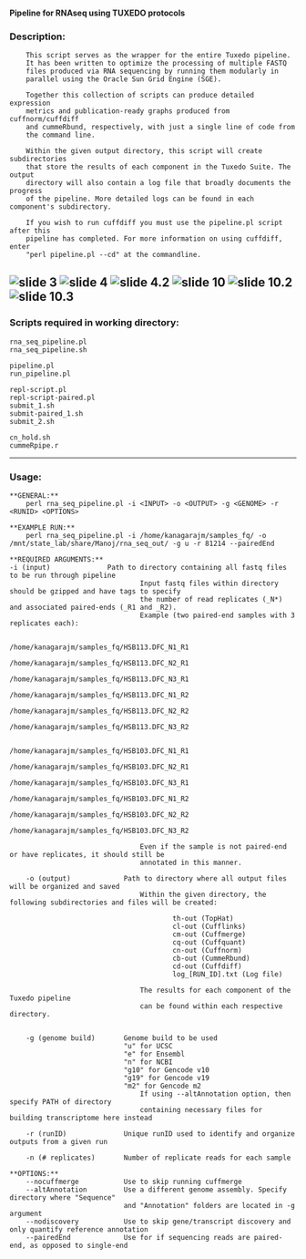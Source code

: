 #### **Pipeline for RNAseq using TUXEDO protocols**

### **Description:**
```
	This script serves as the wrapper for the entire Tuxedo pipeline.
	It has been written to optimize the processing of multiple FASTQ 
	files produced via RNA sequencing by running them modularly in 
	parallel using the Oracle Sun Grid Engine (SGE).
	
	Together this collection of scripts can produce detailed expression 
	metrics and publication-ready graphs produced from cuffnorm/cuffdiff
	and cummeRbund, respectively, with just a single line of code from
	the command line.

	Within the given output directory, this script will create subdirectories
	that store the results of each component in the Tuxedo Suite. The output
	directory will also contain a log file that broadly documents the progress
	of the pipeline. More detailed logs can be found in each component's subdirectory.

	If you wish to run cuffdiff you must use the pipeline.pl script after this 
	pipeline has completed. For more information on using cuffdiff, enter
	"perl pipeline.pl --cd" at the commandline.
```
![slide 3](https://github.com/manaj999/RNAseq/blob/master/slides/3.png)
![slide 4](https://github.com/manaj999/RNAseq/blob/master/slides/4.png)
![slide 4.2](https://github.com/manaj999/RNAseq/blob/master/slides/4.2.png)
![slide 10](https://github.com/manaj999/RNAseq/blob/master/slides/10.png)
![slide 10.2](https://github.com/manaj999/RNAseq/blob/master/slides/10.2.png)
![slide 10.3](https://github.com/manaj999/RNAseq/blob/master/slides/10.3.png)
----------------------------------------------------------------------------------

### **Scripts required in working directory:**
```
rna_seq_pipeline.pl
rna_seq_pipeline.sh

pipeline.pl
run_pipeline.pl

repl-script.pl
repl-script-paired.pl
submit_1.sh
submit-paired_1.sh
submit_2.sh

cn_hold.sh
cummeRpipe.r
```
----------------------------------------------------------------------------------
### **Usage:**
```
**GENERAL:**
	perl rna_seq_pipeline.pl -i <INPUT> -o <OUTPUT> -g <GENOME> -r <RUNID> <OPTIONS>

**EXAMPLE RUN:**
	perl rna_seq_pipeline.pl -i /home/kanagarajm/samples_fq/ -o /mnt/state_lab/share/Manoj/rna_seq_out/ -g u -r 81214 --pairedEnd

**REQUIRED ARGUMENTS:**
-i (input)				Path to directory containing all fastq files to be run through pipeline
								Input fastq files within directory should be gzipped and have tags to specify 
								the number of read replicates (_N*) and associated paired-ends (_R1 and _R2).
								Example (two paired-end samples with 3 replicates each):

									/home/kanagarajm/samples_fq/HSB113.DFC_N1_R1
									/home/kanagarajm/samples_fq/HSB113.DFC_N2_R1
									/home/kanagarajm/samples_fq/HSB113.DFC_N3_R1
									/home/kanagarajm/samples_fq/HSB113.DFC_N1_R2
									/home/kanagarajm/samples_fq/HSB113.DFC_N2_R2
									/home/kanagarajm/samples_fq/HSB113.DFC_N3_R2

									/home/kanagarajm/samples_fq/HSB103.DFC_N1_R1
									/home/kanagarajm/samples_fq/HSB103.DFC_N2_R1
									/home/kanagarajm/samples_fq/HSB103.DFC_N3_R1
									/home/kanagarajm/samples_fq/HSB103.DFC_N1_R2
									/home/kanagarajm/samples_fq/HSB103.DFC_N2_R2
									/home/kanagarajm/samples_fq/HSB103.DFC_N3_R2

								Even if the sample is not paired-end or have replicates, it should still be
								annotated in this manner.

	-o (output)				Path to directory where all output files will be organized and saved
								Within the given directory, the following subdirectories and files will be created:
										
										th-out (TopHat)
										cl-out (Cufflinks)
										cm-out (Cuffmerge)
										cq-out (Cuffquant)
										cn-out (Cuffnorm)
										cb-out (CummeRbund)
										cd-out (Cuffdiff)
										log_[RUN_ID].txt (Log file)

								The results for each component of the Tuxedo pipeline 
								can be found within each respective directory.


	-g (genome build)		Genome build to be used 
							"u" for UCSC
							"e" for Ensembl
							"n" for NCBI
							"g10" for Gencode v10
							"g19" for Gencode v19
							"m2" for Gencode m2
								If using --altAnnotation option, then specify PATH of directory 
								containing necessary files for building transcriptome here instead

	-r (runID)				Unique runID used to identify and organize outputs from a given run
	
	-n (# replicates)		Number of replicate reads for each sample
	
**OPTIONS:**
	--nocuffmerge			Use to skip running cuffmerge
	--altAnnotation			Use a different genome assembly. Specify directory where "Sequence" 
							and "Annotation" folders are located in -g argument
	--nodiscovery			Use to skip gene/transcript discovery and only quantify reference annotation
	--pairedEnd 			Use for if sequencing reads are paired-end, as opposed to single-end
```
